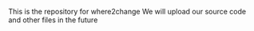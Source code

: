 This is the repository for where2change
We will upload our source code and other files in the future
